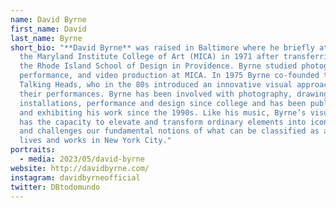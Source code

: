 ```yaml
---
name: David Byrne
first_name: David
last_name: Byrne
short_bio: "**David Byrne** was raised in Baltimore where he briefly attended
  the Maryland Institute College of Art (MICA) in 1971 after transferring from
  the Rhode Island School of Design in Providence. Byrne studied photography,
  performance, and video production at MICA. In 1975 Byrne co-founded the group
  Talking Heads, who in the 80s introduced an innovative visual approach to
  their performances. Byrne has been involved with photography, drawing,
  installations, performance and design since college and has been publishing
  and exhibiting his work since the 1990s. Like his music, Byrne’s visual work
  has the capacity to elevate and transform ordinary elements into iconic ones
  and challenges our fundamental notions of what can be classified as art. Byrne
  lives and works in New York City."
portraits:
  - media: 2023/05/david-byrne
website: http://davidbyrne.com/
instagram: davidbyrneofficial
twitter: DBtodomundo
---
```

